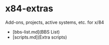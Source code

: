 # x84-extras

Add-ons, projects, active systems, etc. for x/84

- [bbs-list.md](BBS List)
- [scripts.md](Extra scripts)

